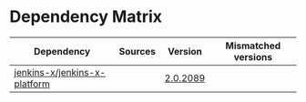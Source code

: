 # Dependency Matrix

Dependency | Sources | Version | Mismatched versions
---------- | ------- | ------- | -------------------
[jenkins-x/jenkins-x-platform](https://github.com/jenkins-x/jenkins-x-platform) |  | [2.0.2089](https://github.com/jenkins-x/jenkins-x-platform/releases/tag/v2.0.2089) | 
